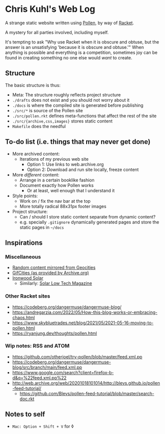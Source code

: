 # Chris Kuhl's Web Log

A strange static website written using [Pollen](https://docs.racket-lang.org/pollen/), by way of [Racket](https://racket-lang.org/).

A mystery for all parties involved, including myself.

It's tempting to ask "Why use Racket when it is obscure and obtuse, but the answer is an unsatisfying 'because it is obscure and obtuse.'"
When anything is possible and everything is a competition, sometimes joy can be found in creating something no one else would _want_ to create.


## Structure
The basic structure is thus:

- Meta: The structure roughly reflects project structure
- `./drafts` does not exist and you should not worry about it
- `./docs` is where the compiled site is generated before publishing
- `./src/*` is source of the Pollen site
- `./src/pollen.rkt` defines meta-functions that affect the rest of the site
- `./src/{archive,css,images}` stores static content
- `Makefile` does the needful


## To-do list (i.e. things that may never get done)
- More archived content:
    - Iterations of my previous web site
        - Option 1: Use links to web.archive.org
        - Option 2: Download and run site locally, freeze content
- More _different_ content:
    - Arrange in a certain booklike fashion
    - Document exactly how Pollen works
        - Or at least, well enough that I understand it
- Style points:
    - Work on / fix the nav bar at the top
    - More totally radical 88x31px footer images
- Project structure:
    - Can / should I store static content separate from dynamic content?
    - e.g. specially `.gitignore` dynamically generated pages and store the static pages in `~/docs`


## Inspirations
### Miscellaneous
- [Random content mirrored from Geocities](http://cs.gettysburg.edu/~duncjo01/archive/patterns/geocities/backgrounds/Generic/)
- [GifCities (as provided by Archive.org)](https://gifcities.org/)
- [Ironwood Solar](https://solar.leo32345.com/)
    - Similarly: [Solar Low Tech Magazine](https://solar.lowtechmagazine.com/)


### Other Racket sites
- https://codeberg.org/dangermuse/dangermuse-blog/
- https://andregarzia.com/2022/05/How-this-blog-works-or-embracing-chaos.html
- https://www.skybluetrades.net/blog/2021/05/2021-05-16-moving-to-pollen.html
- https://ryanjung.dev/thoughts/pollen.html


### Wip notes: RSS and ATOM
- https://github.com/otherjoel/try-pollen/blob/master/feed.xml.pp
- https://codeberg.org/dangermuse/dangermuse-blog/src/branch/main/feed.xml.pp
- https://www.google.com/search?client=firefox-b-d&q=%22feed.xml.pp%22
- http://web.archive.org/web/20201018101014/http://blevs.github.io/pollen-feed-tutorial/
    - https://github.com/Blevs/pollen-feed-tutorial/blob/master/search-doc.rkt


## Notes to self
- `Mac: Option + Shift + V` for ◊
